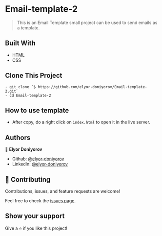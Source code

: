 # Email-template-2

> This is an Email Template small project can be used to send emails as a template. 

## Built With

- HTML
- CSS


## Clone This Project
```
- git clone `$ https://github.com/elyor-doniyorov/Email-template-2.git`
- cd Email-template-2
```

## How to use template 

- After copy, do a right click on `index.html` to open it in the live server.


## Authors

👤 **Elyor Doniyorov**

- Github: [@elyor-doniyorov](https://github.com/elyor-doniyorov)
- LinkedIn: [@elyor-doniyorov](www.linkedin.com/in/elyor-doniyorov)


## 🤝 Contributing

Contributions, issues, and feature requests are welcome!

Feel free to check the [issues page](https://github.com/elyor-doniyorov/Email-template-2/issues/1).

## Show your support

Give a ⭐️ if you like this project!
